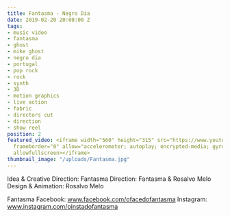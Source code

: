 ```yaml
---
title: Fantasma - Negro Dia
date: 2019-02-20 20:08:00 Z
tags:
- music video
- fantasma
- ghost
- mike ghost
- negro dia
- portugal
- pop rock
- rock
- synth
- 3D
- motion graphics
- live action
- fabric
- directors cut
- direction
- show reel
position: 2
featured_video: <iframe width="560" height="315" src="https://www.youtube.com/embed/SnxZYJ4sd3g?controls=0"
  frameborder="0" allow="accelerometer; autoplay; encrypted-media; gyroscope; picture-in-picture"
  allowfullscreen></iframe>
thumbnail_image: "/uploads/Fantasma.jpg"
---
```


Idea & Creative Direction: Fantasma
Direction: Fantasma & Rosalvo Melo
Design & Animation: Rosalvo Melo



Fantasma
Facebook: www.facebook.com/ofacedofantasma
Instagram: www.instagram.com/oinstadofantasma